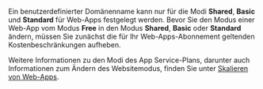 Ein benutzerdefinierter Domänenname kann nur für die Modi **Shared**, **Basic** und **Standard** für Web-Apps festgelegt werden. Bevor Sie den Modus einer Web-App vom Modus **Free** in den Modus **Shared**, **Basic** oder **Standard** ändern, müssen Sie zunächst die für Ihr Web-Apps-Abonnement geltenden Kostenbeschränkungen aufheben.

Weitere Informationen zu den Modi des App Service-Plans, darunter auch Informationen zum Ändern des Websitemodus, finden Sie unter [Skalieren von Web-Apps](web-sites-scale.md).
<!--HONumber=54-->